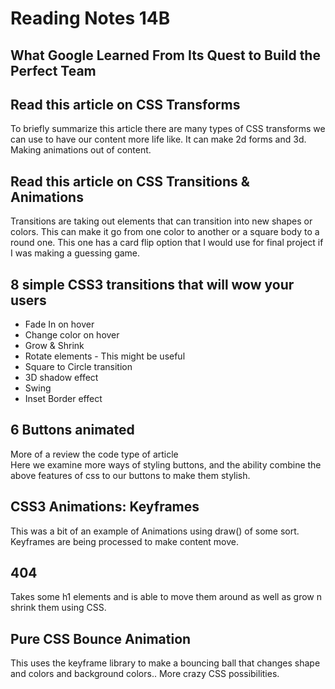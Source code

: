 # Reading Notes 14B

## What Google Learned From Its Quest to Build the Perfect Team

## Read this article on CSS Transforms
To briefly summarize this article there are many types of CSS transforms we can use to have our content more life like. It can make 2d forms and 3d. Making animations out of content.

## Read this article on CSS Transitions & Animations
Transitions are taking out elements that can transition into new shapes or colors. This can make it go from one color to another or a square body to a round one. This one has a card flip option that I would use for final project if I was making a guessing game. 

## 8 simple CSS3 transitions that will wow your users

* Fade In on hover
* Change color on hover  
* Grow & Shrink  
* Rotate elements - This might be useful
* Square to Circle transition  
* 3D shadow effect  
* Swing  
* Inset Border effect  

## 6 Buttons animated
More of a review the code type of article  
Here we examine more ways of styling buttons, and the ability combine the above features of css to our buttons to make them stylish.  

## CSS3 Animations: Keyframes
This was a bit of an example of Animations using draw() of some sort. Keyframes are being processed to make content move.  
## 404
Takes some h1 elements and is able to move them around as well as grow n shrink them using CSS.  

## Pure CSS Bounce Animation
This uses the keyframe library to make a bouncing ball that changes shape and colors and background colors.. More crazy CSS possibilities.  